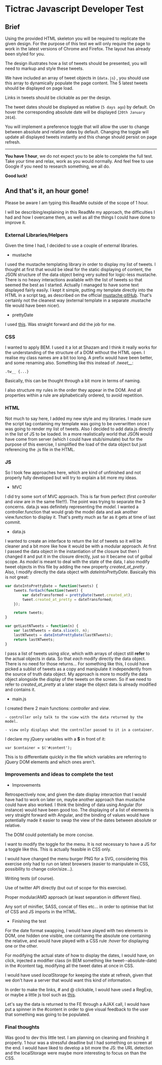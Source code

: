 # Tictrac Javascript Developer Test

## Brief

Using the provided HTML skeleton you will be required to replicate the given design. For the purpose of this test we will only require the page to work in the latest versions of Chrome and Firefox. The layout has already been styled for you.

The design illustrates how a list of tweets should be presented, you will need to markup and style these tweets.


We have included an array of tweet objects in (`data.js`) , you should use this array to dynamically populate the page content. The 5 latest tweets should be displayed on page load.

Links in tweets should be clickable as per the design.

The tweet dates should be displayed as relative (`5 days ago`) by default. On hover the corresponding absolute date will be displayed (`20th January 2014`).

You will implement a preference toggle that will allow the user to change between absolute and relative dates by default. Changing the toggle will update all displayed tweets instantly and this change should persist on page refresh.

---------------------------------------

**You have 1 hour**, we do not expect you to be able to complete the full test. Take your time and relax, work as you would normally. And feel free to use Google if you need to research something, we all do.

**Good luck!**


## And that's it, an hour gone!

Please be aware I am typing this ReadMe outside of the scope of 1 hour.

I will be describing/explaining in this ReadMe my approach, the difficulties I had and how I overcame them, as well as all the things I could have done to improve it.

### External Libraries/Helpers

Given the time I had, I decided to use a couple of external libraries.

- mustache

I used the mustache templating library in order to display my list of tweets. I thought at first that would be ideal for the static displaying of content, the JSON structure of the data object being very suited for logic-less mustache. There is no heavy interactions available with the list of tweets so that seemed the best as I started. Actually I managed to have some text displayed fairly easily.
I kept it simple, putting my template directly into the HTML in a script tag, as described on the official [mustache gitHub](https://github.com/janl/mustache.js#include-templates). That's certainly not the cleanest way (external template in a separate .mustache file would have been nicer).

- prettyDate

I used [this](https://github.com/wylst/pretty-date). Was straight forward and did the job for me.

### CSS

I wanted to apply BEM. I used it a lot at Shazam and I think it really works for the understanding of the structure of a DOM without the HTML open. I realise my class names are a bit too long. A prefix would have been better, and some renaming also. Something like this instead of *.tweet__*:

```
.tw__ {...}

```
Basically, this can be thought through a bit more in terms of naming.

I also structure my rules in the order they appear in the DOM. And all properties within a rule are alphabetically ordered, to avoid repetition.

### HTML

Not much to say here, I added my new style and my libraries. I made sure the script tag containing my template was going to be overwritten once I was going to render my list of tweets. Also I decided to add data.js directly in the list of JS to be loaded. In a more realistically world that JSON would have come from server (which I could have stub/simulate) but for the purpose of this exercise, I simplified the load of the data object but just referencing the .js file in the HTML.

### JS

So I took few approaches here, which are kind of unfinished and not properly fully developed but will try to explain a bit more my ideas.

- MVC

I did try some sort of MVC approach. This is far from perfect (first *controller* and *view* are in the same file!!!). The point was trying to separate the 3 concerns. data.js was definitely representing the *model*. I wanted a controller.function that would grab the model data and ask another view.function to display it. That's pretty much as far as it gets at time of last commit.

- data.js

I wanted to create an interface to return the list of tweets so it will be cleaner and a bit more like how it would be with a modular approach. At first I passed the data object in the instantiation of the closure but then I changed it and put it in the closure directly, just so it became out of golbal scope. As *model* is meant to deal with the state of the data, I also modify tweet objects in this file by adding the new property *created_at_pretty* .
Also, I modify directly the data object with *dateIntoPrettyDate*. Basically this is not great:
```js
var dateIntoPrettyDate = function(tweets) {
    tweets.forEach(function(tweet) {
        var dateTransformed = prettyDate(tweet.created_at);
        tweet.created_at_pretty = dateTransformed;
    });

    return tweets;
}

var getLastNTweets = function(n) {
    var lastNTweets = data.slice(0, n);
    lastNTweets = dateIntoPrettyDate(lastNTweets);
    return lastNTweets;
}
```
I pass a list of tweets using *slice*, which with arrays of object still **refer** to the actual objects in data. So that *each* modify directly the data object. There is no need for those returns... For something like this, I could have picked a sublist of tweets as a copy and manipulate it independently from the source of truth data object. My approach is more to modify the data object alongside the display of the tweets on the screen. So if we need to refer to *created_at_pretty* at a later stage the object data is already modified and contains it.

- main.js

I created there 2 main functions: *controller* and *view*.

    - controller only talk to the view with the data returned by the model.

    - view only displays what the controller passed to it in a container.

I declare my jQuery variables with a **$** in front of it:

```
var $container = $('#content');
```
This is to differentiate quickly in the file which variables are referring to jQuery DOM elements and which ones aren't.

### Improvements and ideas to complete the test

- Improvements

Retrospectively now, and given the date display interaction that I would have had to work on later on, maybe another approach than mustache could have also worked. I think the binding of data using Angular (for instance) would have been good too. The displaying of a list of elements is very straight forward with Angular, and the binding of values would have potentially made it easier to swap the view of the dates between absolute or relative.

The DOM could potentially be more concise.

I want to modify the toggle for the menu. It is not necessary to have a JS for a toggle like this. This is actually feasible in CSS only.

I would have changed the menu burger PNG for a SVG, considering this exercise only had to run on latest browsers (easier to manipulate in CSS, possibility to change color/size...).

Writing tests (of course).

Use of twitter API directly (but out of scope for this exercise).

Proper modular/AMD approach (at least separation in different files).

Any sort of minifier, SASS, concat of files etc... in order to optimise that list of CSS and JS imports in the HTML.

- Finishing the test

For the date format swapping, I would have played with two elements in DOM, one hidden one visible, one containing the absolute one containing the relative, and would have played with a CSS rule *:hover* for displaying one or the other.

For modifying the actual state of how to display the dates, I would have, on click, injected a modifier class (in BEM something like tweet--absolute-date) in the #content tag, modifying all the tweet dates at once in CSS.

I would have used *localStorage* for keeping the state at refresh, given that we don't have a server that would want this kind of information.

In order to make the links, # and @ clickable, I would have used a RegExp, or maybe a little js tool such as [this](https://github.com/bryanwoods/autolink-js).

Let's say the data is returned to the FE through a AJAX call, I would have put a spinner in the #content in order to give visual feedback to the user that something was going to be populated.

### Final thoughts

Was good to dev this little test. I am planning on cleaning and finishing it properly. 1 hour was a stressful deadline but I had something on screen at the end. I would have liked to develop a bit more the JS: the URL detection and the localStorage were maybe more interesting to focus on than the CSS.

